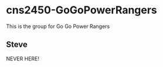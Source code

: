 cns2450-GoGoPowerRangers
========================

This is the group for Go Go Power Rangers

Steve
--------------------
NEVER HERE!